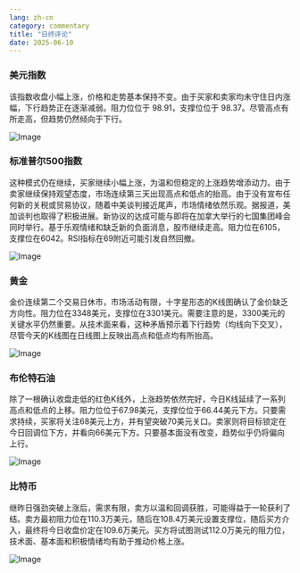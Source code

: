 ```yaml
---
lang: zh-cn
category: commentary
title: "日终评论"
date: 2025-06-10
---
```


### 美元指数

该指数收盘小幅上涨，价格和走势基本保持不变。由于买家和卖家均未守住日内涨幅，下行趋势正在逐渐减弱。阻力位位于 98.91，支撑位位于 98.37。尽管高点有所走高，但趋势仍然倾向于下行。

![Image](https://markleighedu.github.io/img/Jun-2025/10-Jun-2025/usdindex.jpg)

### 标准普尔500指数

这种模式仍在继续，买家继续小幅上涨，为温和但稳定的上涨趋势增添动力。由于卖家继续保持观望态度，市场连续第三天出现高点和低点的抬高。由于没有宣布任何新的关税或贸易协议，随着中美谈判接近尾声，市场情绪依然乐观。据报道，美加谈判也取得了积极进展。新协议的达成可能与即将在加拿大举行的七国集团峰会同时举行。基于乐观情绪和缺乏新的负面消息，股市继续走高。阻力位在6105，支撑位在6042。RSI指标在69附近可能引发自然回撤。

![Image](https://markleighedu.github.io/img/Jun-2025/10-Jun-2025/sp500.jpg)

### 黄金

金价连续第二个交易日休市，市场活动有限，十字星形态的K线图确认了金价缺乏方向性。阻力位在3348美元，支撑位在3301美元。需要注意的是，3300美元的关键水平仍然重要。从技术面来看，这种矛盾预示着下行趋势（均线向下交叉），尽管今天的K线图在日线图上反映出高点和低点均有所抬高。

![Image](https://markleighedu.github.io/img/Jun-2025/10-Jun-2025/gold.jpg)

### 布伦特石油

除了一根确认收盘走低的红色K线外，上涨趋势依然完好，今日K线延续了一系列高点和低点的上移。阻力位位于67.98美元，支撑位位于66.44美元下方。只要需求持续，买家将关注68美元上方，并有望突破70美元关口。卖家则将目标锁定在今日回调位下方，并看向66美元下方。只要基本面没有改变，趋势似乎仍将偏向上行。

![Image](https://markleighedu.github.io/img/Jun-2025/10-Jun-2025/brentoil.jpg)

### 比特币

继昨日强劲突破上涨后，需求有限，卖方以温和回调获胜，可能得益于一轮获利了结。卖方最初阻力位在110.3万美元，随后在108.4万美元设置支撑位，随后买方介入，最终将今日收盘价定在109.6万美元。买方将试图测试112.0万美元的阻力位，技术面、基本面和积极情绪均有助于推动价格上涨。

![Image](https://markleighedu.github.io/img/Jun-2025/10-Jun-2025/bitcoin.jpg)

